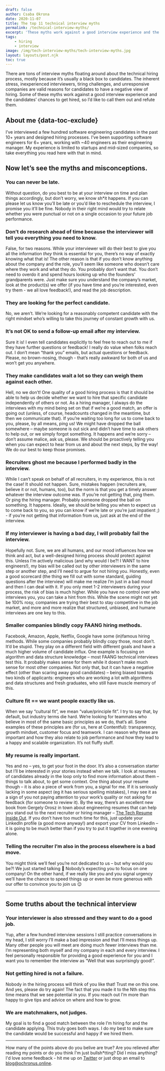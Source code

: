 ```yaml
---
draft: false
author: Csaba Okrona
date: 2020-11-07
title: The top 11 technical interview myths
permalink: /technical-interview-myths/
excerpt: 'These myths work against a good interview experience and the candidates’ chances to get hired, so I’d like to call them out and refute them.'
tags:
    - hiring
    - interview
image: /img/tech-interview-myths/tech-interview-myths.jpg
layout: layouts/post.njk
toc: true
---
```



There are tons of interview myths floating around about the technical hiring process, mostly because it’s usually a black box to candidates. The inherent stress, inexperienced interviewers, tiring challenges, and unresponsive companies are valid reasons for candidates to have a negative view of hiring. Some of these myths work against a good interview experience and the candidates’ chances to get hired, so I’d like to call them out and refute them.


## About me {data-toc-exclude}

I’ve interviewed a few hundred software engineering candidates in the past 10+ years and designed hiring processes. I’ve been supporting software engineers for 6+ years, working with ~40 engineers as their engineering manager. My experience is limited to startups and mid-sized companies, so take everything you read here with that in mind.


## Now let’s see the myths and misconceptions.


### You can never be late.

Without question, do you best to be at your interview on time and plan things accordingly, but don’t worry, we know sh*it happens. If you can please let us know you’ll be late or you’d like to reschedule the interview, I promise you it’ll be fine. Nobody in their right mind would try to relate whether you were punctual or not on a single occasion to your future job performance.


### Don’t do research ahead of time because the interviewer will tell you everything you need to know.

False, for two reasons. While your interviewer will do their best to give you all the information _they_ think is essential for you, there’s no way of exactly knowing what that is! The other reason is that if you don’t know anything about the company and the role, you’ll seem like someone who doesn’t care where they work and what they do. You probably don’t want that. You don’t need to overdo it and spend hours looking up who the founders’ grandparents were. Just make sure you understand the company’s market, look at the product(s) we offer (if you have time and you’re interested, even try them - we all love feedback!), and read the job description.


### They are looking for the perfect candidate.

No, we aren’t. We’re looking for a reasonably competent candidate with the right mindset who’s willing to take this journey of constant growth with us.


### It’s not OK to send a follow-up email after my interview.

Sure it is! I even tell candidates explicitly to feel free to reach out to me if they have further questions or feedback! I really do value when folks reach out. I don’t mean “thank you” emails, but actual questions or feedback. Please, no brown-nosing, though - that’s really awkward for both of us and won’t get you anywhere.


### They make candidates wait a lot so they can weigh them against each other.

Hell, no we don’t! One quality of a good hiring process is that it should be able to help us decide whether we want to hire that specific candidate independently of others or not. As a hiring manager, I always do the interviews with my mind being set on that if we’re a good match, an offer is going out (unless, of course, headcounts changed in the meantime, but then we communicate that). If you’re waiting too long for us to come back to you, please, by all means, ping us! We might have dropped the ball somewhere – maybe someone is out sick and didn’t have time to ask others to help out, or we simply forgot something. It happens and we’re sorry – don’t assume malice, ask us, please. We should be proactively telling you when you can expect to hear from us and about the next steps, by the way! We do our best to keep those promises.


### Recruiters ghost me because I performed badly in the interview.

While I can’t speak on behalf of all recruiters, in my experience, this is not the case! It should not happen. Sure, mistakes happen (recruiters are, believe it or not, humans, too), but the norm is that you get a timely answer whatever the interview outcome was. If you’re not getting that, ping them. Or ping the hiring manager. Probably someone dropped the ball on something. It happens. Ideally, we should be telling you when to expect us to come back to you, so you can know if we’re late or you’re just impatient ;) - if you’re not getting that information from us, just ask at the end of the interview.


### If my interviewer is having a bad day, I will probably fail the interview.

Hopefully not. Sure, we are all humans, and our mood influences how we think and act, but a well-designed hiring process should protect against this. Unless I’m actively malicious (and why would I be?! I WANT to hire engineers!), my bias will be called out by other interviewers in the same step or another step, and I’ll need to argue for not hiring you. Honestly, even a good scorecard (the thing we fill out with some standard, guiding questions after the interview) will make me realize I’m just in a bad mood and then I can deal with it. If you only meet 1-2 interviewers during your process, the risk of bias is much higher. While you have no control over who interviews you, you can take a hint from this. While the scene might not yet be 100% rosy, companies are trying their best to stay competitive in the job market, and more and more realize that structured, unbiased, and humane interviews are one key to this.


### Smaller companies blindly copy FAANG hiring methods.

Facebook, Amazon, Apple, Netflix, Google have some (in)famous hiring methods. While some companies probably blindly copy those, most don’t. It’d be stupid. They play on a different field with different goals and have a much higher volume of candidate influx. One example is focusing on algorithm and data structure knowledge – most FAANG technical interviews test this. It probably makes sense for them while it doesn’t make much sense for most other companies. Not only that, but it can have a negative effect (other than scaring away good candidates) – being biased towards two kinds of applicants: engineers who are working a lot with algorithms and data structures and fresh graduates, who still have muscle memory of this.


### Culture fit == we want people exactly like us.

When we say “cultural fit”, we mean “value/principle fit”. I try to say that, by default, but industry terms die hard. We’re looking for teammates who believe in most of the same basic principles as we do, that’s all. Some examples of these principles are (for us, here at Contentful): transparency, growth mindset, customer focus and teamwork. I can reason why these are important and how they also relate to job performance and how they lead to a happy and scalable organization. It’s not fluffy stuff.


### My resume is really important.

Yes and no – yes, to get your foot in the door. It’s also a conversation starter but I’ll be interested in your stories instead when we talk. I look at resumes of candidates already in the loop only to find more information about them – things to talk about, to get some context. One thing about your resume though – it is also a piece of work from you, a signal for me. If it is seriously lacking in some aspect (eg it has serious spelling mistakes), I may see it as a sign of you not paying attention to your work’s quality or not asking for feedback (for someone to review it). By the way, there’s an excellent new book from Gergely Orosz in town about engineering resumes that can help you stand out to the next recruiter or hiring manager – [The Tech Resume Inside Out](https://thetechresume.com/). If you don’t have too much time for this, just update your LinkedIn profile (a good move anyway!) and export your CV from LinkedIn – it is going to be much better than if you try to put it together in one evening alone.


### Telling the recruiter I’m also in the process elsewhere is a bad move.

You might think we’ll feel you’re not dedicated to us – but why would you be?! We just started talking 🙂 Nobody’s expecting you to focus on one company! On the other hand, if we really like you and you signal urgency we’ll have the chance to speed things up or even be more generous with our offer to convince you to join us 😉

<hr class="light-separator spacer-separator" />

## Some truths about the technical interview


### Your interviewer is also stressed and they want to do a good job.

Yup, after a few hundred interview sessions I still practice conversations in my head, I still worry I’ll make a bad impression and that I’ll mess things up. Many other people you will meet are doing much fewer interviews than me. I’m representing both myself and my company in each and every interview. I feel personally responsible for providing a good experience for you and I want you to remember the interview as “Well that was surprisingly good!”.


### Not getting hired is not a failure.

Nobody in the hiring process will think of you like that! Trust me on this one. And yes, please do try again! The fact that you made it to the Nth step this time means that we see potential in you. If you reach out I’m more than happy to give tips and advice on where and how to grow.


### We are matchmakers, not judges.

My goal is to find a good match between the role I’m hiring for and the candidate applying. This truly goes both ways. I do my best to make sure the candidate would be successful and happy if we hired them.


<hr class="light-separator spacer-separator" />

How many of the points above do you belive are true? Are you relieved after reading my points or do you think I'm just bullsh*tting? Did I miss anything? I'd love some feedback - hit me up on [Twitter](https://twitter.com/ochronus) or just drop an email to [blog@ochronus.online](mailto:blog@ochronus.online).
